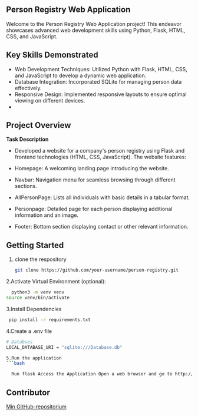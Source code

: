 ## Person Registry Web Application

Welcome to the Person Registry Web Application project! This endeavor showcases advanced web development skills using Python, Flask, HTML, CSS, and JavaScript.

## Key Skills Demonstrated
- Web Development Techniques: Utilized Python with Flask, HTML, CSS, and JavaScript to develop a dynamic web application.
- Database Integration: Incorporated SQLite for managing person data effectively.
- Responsive Design: Implemented responsive layouts to ensure optimal viewing on different devices.
- 
## Project Overview

**Task Description**
- Developed a website for a company's person registry using Flask and frontend technologies (HTML, CSS, JavaScript). The website features:

- Homepage: A welcoming landing page introducing the website.
- Navbar: Navigation menu for seamless browsing through different sections.
- AllPersonPage: Lists all individuals with basic details in a tabular format.
- Personpage: Detailed page for each person displaying additional information and an image.
- Footer: Bottom section displaying contact or other relevant information.
  
## Getting Started

1. clone the respository
   ```bash
   git clone https://github.com/your-username/person-registry.git
2.Activate Virtual Environment (optional):
  ```bash
    python3 -m venv venv
 source venv/bin/activate
````
3.Install Dependencies
```bash
 pip install -r requirements.txt
```
4.Create a .env file
```bash
# Databses
LOCAL_DATABASE_URI = "sqlite:///Database.db"

5.Run the application
```bash

  Run flask Access the Application Open a web browser and go to http://localhost:5000/ to view the website.
```

## Contributor
[Min GitHub-repositorium](https://github.com/Realmadridcr7123)



 





